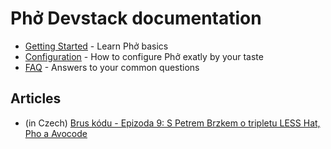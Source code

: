 # Phở Devstack documentation

* [Getting Started](getting-started.md) - Learn Phở basics
* [Configuration](configuration.md) - How to configure Phở exatly by your taste
* [FAQ](FAQ.md) - Answers to your common questions

## Articles

* (in Czech) [Brus kódu - Epizoda 9: S Petrem Brzkem o tripletu LESS Hat, Pho a Avocode](http://bruskodu.cz/epizoda/9/)
